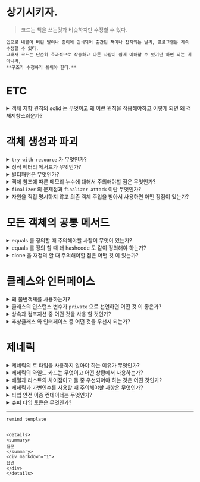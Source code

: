 # 상기시키자.

> 코드는 책을 쓰는것과 비슷하지만 수정할 수 있다.

```
입으로 내뱉어 버린 말이나 종이에 인쇄되어 출간된 책이나 잡지와는 달리, 프로그램은 계속 수정할 수 있다.
그래서 코드는 단순히 효과적으로 작동하고 다른 사람이 쉽게 이해할 수 있기만 하면 되는 게 아니라,
**구조가 수정하기 쉬워야 한다.**
```

# ETC



<details>
<summary>
객체 지향 원칙의 solid 는 무엇이고 왜 이런 원칙을 적용해야하고 이렇게 되면 왜 객체지향스러운가?
</summary>
<div markdown="1">

[//]: # (TODO)
</div>
</details>

# 객체 생성과 파괴

<details>
<summary>
<code>try-with-resource</code> 가 무엇인가? 
</summary>
<div markdown="1">

(File, DB) 등의 외부 자원을 사용하는 경우 <code>close</code> 를 통해 자원을 닫아줘야 한다.

물론 GC 가 있어서 괜찮다고 생각할 수 있지만,

1. OS로부터 자원을 할당 받아 사용하는 네이티브 메소드 경우, C에서 자원을 할당 받게 된다.
   <br>따라서 GC가 자원을 할당 받았는지 알 수 가 없다.
2. 메서드를 통해서 자원을 그만쓴다라는 것을 알리고 GC가 메모리를 해제 할 수 있도록 하는 것
3. 명시적으로 수거가 되도록 하는 것.

예를 들어, Connection 을 close 하지 않았을 경우

계속 다른 Connection 을 사용하고 Threads_connected 가 최대 사용량을 넘어가 오류가 발생하게 된다.

이와 같은 이유로 외부 자원을 닫아줘야 하기 때문에 try ~ finally 구문을 사용해 close 하기도 하고
close 메서드를 호출하지 않는 실수를 할 수 도 있다.

그리고 이 방법은 너무 지저분 하다.

따라서 자바 7 버전 부터 AutoCloseable 인터페이스를 제공하여 이를 구현한 클래스들은 다음과 같은 try ~ with ~ resource 구문을 사용할 수 있다.

```

try (BufferedReader br = Files.newBufferedReader(Path.of(path))) {
    return br.readLine();
}

```

이 방법을 쓰면 훨씬 짧고 close 메서드를 사용하지 않아도 자동적으로 자원을 회수 할 수 있다.

</div>
</details>

<details>
<summary>
정적 팩터리 메서드가 무엇인가?
</summary>
<div markdown="1">

인스턴스 생성을 통제하는 클래스 중 하나이다.

<code>new</code> 라는 단순한 이름 보다는 목적에 맞게 정적으로 이름을 가질 수 있다.

항상 생성하지 않고 캐싱을 할수 있으며

형변환을 위해 사용하기도 하며

때로는 자식 타입을 반환 할 수 있다는 장점이 있다.

하지만 생성자를 <code>private</code> 으로 할 경우 상속이 불가능 하다는 단점이 있다.

from : 형변환 of : 여러개 매개변수받을 때 instance : 해당 클래스의 인스턴스 생성할 때 getType : 다른 객체를 생성 할 때

</div>
</details>

<details>
<summary>
빌더패턴은 무엇인가?
</summary>
<div markdown="1">

다양한 생성자가 필요함에 따라서 클라이언트가 생성자를 호출 할 때 매개변수가 헷갈릴 가능성이 높다.

따라서 빌더 패턴을 필수적인 요소들을 빌더 생성자를 통해 생성한 뒤 일종의 프로퍼티를 setter 를 통해서 객체를 완성할 수 있다.

하지만 필수적인 요소들이 많다면 처음과 같은 문제점이 발생할 수 있을 것이고 이는 스텝 빌더를 통해 해결할 수 있다.


</div>
</details>

<details>
<summary>
객체 참조에 따른 메모리 누수에 대해서 주의해야할 점은 무엇인가?
</summary>
<div markdown="1">

객체 안에 배열과 같은 타입이 사용 되거나 캐싱이 있을 경우

직접적으로 null 을 대입하지 않으면 계속해서 메모리가 누적되거나
캐싱또한 `linkedHashmap 의 removeEldestEntry` 같은 메소드를 통해서 주기적으로 캐싱된 데이터가 너무 누적되지 않도록 방지 해줘야 한다.


</div>
</details>

<details>
<summary>
<code>finalizer</code> 의 문제점과 <code>finalizer attack</code> 이란 무엇인가?
</summary>
<div markdown="1">

기본적으로 finalizer 의 문제점은 다음과 같습니다.

- 첫째, 언제 실행이 될지 모릅니다.
- 둘째, GC에 따라 실행이 되지 않을 수 있습니다.
- 셋째, 예외가 발생되면 무시됩니다.

상속받은 객체에서 finalizer 가 실행 될 때 예외가 발생하면 무시 되기 때문에

부모 클래스의 불변식을 깬 코드를 작성할 수 있다.

```
@Override
protected void finalize() throws Throwable {
    this.transfer(100000, "dory");
}
```


</div>
</details>


<details>
<summary>
자원을 직접 명시하지 않고 의존 객체 주입을 받아서 사용하면 어떤 장점이 있는가?
</summary>
<div markdown="1">

기존에 자원이 있는 상태에서 다른 자원이 필요할 때 명시된 구체적인 자원 하나로 모든 상황을 대처하기는 어렵다.

따라서 의존 객체를 주입 받아 주입된 객체를 활용하는 것에만 관심을 가진 클래스로 만든다면

의존 객체 주입이 유연성과 테스트 용이성을 개선해준다.

</div>
</details>

# 모든 객체의 공통 메서드

<details>
<summary>
equals 를 정의할 때 주의해야할 사항이 무엇이 있는가?
</summary>
<div markdown="1">

</div>
</details>


<details>
<summary>
equals 를 정의 할 때 왜 hashcode 도 같이 정의해야 하는가?
</summary>
<div markdown="1">

</div>
</details>


<details>
<summary>
clone 을 재정의 할 때 주의해야할 점은 어떤 것 이 있는가?
</summary>
<div markdown="1">

</div>
</details>

# 클레스와 인터페이스

<details>
<summary>
왜 불변객체를 사용하는가? 
</summary>
<div markdown="1">
스레드 안전 때문이다.

멀티 스레드 환경에서 어떤 스레드가 데이터에 접근해도 해당 객체는 값이 변경되지 않는 객체임으로 변경된 데이터에 대한 우려가 없다.

상속을 할 경우 재졍의가 가능하기 때문에 주의할 점은 상속을 막아야 한다.
</div>
</details>

<details>
<summary>
클래스의 인스턴스 변수가 <code>private</code> 으로 선언하면 어떤 것 이 좋은가?
</summary>
<div markdown="1">

패키지 바깥에서 접근할 수 있는 클래스라면 접근자를 제공함으로써 내부 표현 방식을 언제든 바꿀 수 있는 유연성을 얻을 수 있다.

</div>
</details>

<details>
<summary>
상속과 컴포지션 중 어떤 것을 사용 할 것인가?
</summary>
<div markdown="1">

컴포지션을 먼저 고려 할 것 같다.

구현하는 입장인 하위클래스에서는 실수로 상위 클래스의 메소드를 호출하여 의도하지 않은 방향으로 코드가 작성될 수 있다.
즉, 메소드 재정의(`오버라이딩`)가 된다면 `캡슐화`를 깨뜨릴 수 있다.

`캡슐화` 는 다른 컴포넌트(클래스) 와 소통할 때 내부 동작 방식 은 전혀 신경쓰지 않을 수 있어야 한다.

자식 클래스는 부보 클래스의 내부 동작 방식을 신경쓰지 않을 수 없다.


상속을 사용하는 경우는 is-a 관계 인 경우이거나 self 문제가 발생할 경우

상속을 할 경우 문서화(implSpec) 를 꼭하여 무엇을 한는지 문서화를 한다.

</div>
</details>

<details>
<summary>
추상클래스 와 인터페이스 중 어떤 것을 우선시 되는가?
</summary>
<div markdown="1">


상위클래스의 코드 추가가 있을 경우

클래스는 대해서는 단일 상속을 지원함으로 해당 클래스가 꼭 변경되어야 한다.
하지만 인터페이스는 다중 구현이 됨으로 새로운 인터페이스를 만들어 해당되는 부분에만 추가할 수 있다.


</div>
</details>

# 제네릭

<details>
<summary>
제네릭의 로 타입을 사용하지 않아야 하는 이유가 무잇인가?
</summary>
<div markdown="1">
이유는 `타입 안정성`, `타입 표현력`을 잃기 때문이다.

로 타입의 객체는 어떤 객체든 들어갈 수 있다.

따라서 컬렉션에서 원소를 꺼내 사용할 때 어떤 타입이 올지 예측 하기 어렵다. 어렵고 캐스팅할 때 오류가 발생할 가능성이 높다.

</div>
</details>

<details>
<summary>
제네릭의 와일드 카드는 무엇이고 어떤 상황에서 사용하는가?
</summary>
<div markdown="1">

와일드 카드는 어떤 타입일 진 모르지만 통일화된 타입이 라는 것을 알 수 있기에

해당 객체에 여러개의 타입이 있을 가능성이 없어 타입 안정성을 확보 할 수 있다.

</div>
</details>

<details>
<summary>
배열과 리스트의 차이점이고 둘 중 우선되어야 하는 것은 어떤 것인가?
</summary>
<div markdown="1">


- 배열: 공변 (함께 변한다.)
    - 실체화 (런파임시 오류)
- 제네릭: 불공변
    - 소거 방식 (컴파일시 오류)

컴파일시 오류를 발생한다면 런타임보다 빠르게 확인할 수 있다. 따라서 제네릭 타입의 리스트를 사용하는 것이 좋다.


</div>
</details>



<details>
<summary>
제네릭과 가변인수를 사용할 때 주의해야할 사항은 무엇인가?
</summary>
<div markdown="1">

가변인수는 내부적으로 배열을 만들기 때문에 배열의 단점인 힙 오염이 발생할 수 있기 때문에

해당 가변인수로 만들어진 배열을 조작하지 않도록 주의해야 한다.

</div>
</details>

<details>
<summary>
타입 안전 이종 컨테이너는 무엇인가?
</summary>
<div markdown="1">

키를 매개변수화한 다음, 컨테이너에 값을 넣거나 뺼 때 매개변수화한 키를 함께 제공하면 된다.

다양한 타입 매개변수를 KEY 로 사용하는 것이 목적 !

</div>
</details>

<details>
<summary>
슈퍼 타입 토큰은 무엇인가? 
</summary>
<div markdown="1">

List 의 제네릭이 붙어도 런타임에는 제네릭 정보가 소거 되어서 파라미터 타입의 List<String>.class 같은 방식으로 보내지 못하지만

제네릭 타입의 객체를 상속해서 상위 객체의 제네릭 타입을 알 수있도록 하여 `ParameterizedTypeReference` 같은 클래스를 슈퍼 타입 토큰 이라고 한다.

예시로 resttemplate 에서 제네릭 타입의 리스트를 받기 위해서 사용된다.

</div>
</details>


---


`remind template`

```

<details>
<summary>
질문
</summary>
<div markdown="1">
답변
</div>
</details>

```

